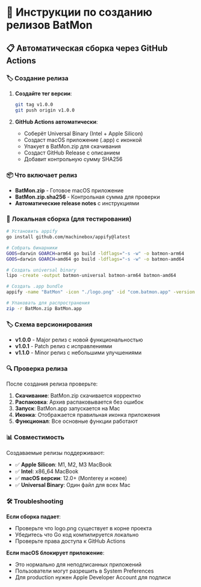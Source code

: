 # 🚀 Инструкции по созданию релизов BatMon

## 📋 Автоматическая сборка через GitHub Actions

### 🏷️ Создание релиза

1. **Создайте тег версии**:
   ```bash
   git tag v1.0.0
   git push origin v1.0.0
   ```

2. **GitHub Actions автоматически**:
   - Соберёт Universal Binary (Intel + Apple Silicon)
   - Создаст macOS приложение (.app) с иконкой
   - Упакует в BatMon.zip для скачивания
   - Создаст GitHub Release с описанием
   - Добавит контрольную сумму SHA256

### 📦 Что включает релиз

- **BatMon.zip** - Готовое macOS приложение
- **BatMon.zip.sha256** - Контрольная сумма для проверки
- **Автоматические release notes** с инструкциями

### 🔧 Локальная сборка (для тестирования)

```bash
# Установить appify
go install github.com/machinebox/appify@latest

# Собрать бинарники
GOOS=darwin GOARCH=arm64 go build -ldflags="-s -w" -o batmon-arm64
GOOS=darwin GOARCH=amd64 go build -ldflags="-s -w" -o batmon-amd64

# Создать universal binary
lipo -create -output batmon-universal batmon-arm64 batmon-amd64

# Создать .app bundle
appify -name "BatMon" -icon "./logo.png" -id "com.batmon.app" -version "1.0" ./batmon-universal

# Упаковать для распространения
zip -r BatMon.zip BatMon.app
```

### 🏷️ Схема версионирования

- **v1.0.0** - Major релиз с новой функциональностью
- **v1.0.1** - Patch релиз с исправлениями
- **v1.1.0** - Minor релиз с небольшими улучшениями

### 🔍 Проверка релиза

После создания релиза проверьте:

1. **Скачивание**: BatMon.zip скачивается корректно
2. **Распаковка**: Архив распаковывается без ошибок  
3. **Запуск**: BatMon.app запускается на Mac
4. **Иконка**: Отображается правильная иконка приложения
5. **Функционал**: Все основные функции работают

### 📊 Совместимость

Создаваемые релизы поддерживают:

- ✅ **Apple Silicon**: M1, M2, M3 MacBook
- ✅ **Intel**: x86_64 MacBook  
- ✅ **macOS версии**: 12.0+ (Monterey и новее)
- ✅ **Universal Binary**: Один файл для всех Mac

### 🛠️ Troubleshooting

**Если сборка падает**:
- Проверьте что logo.png существует в корне проекта
- Убедитесь что Go код компилируется локально
- Проверьте права доступа к GitHub Actions

**Если macOS блокирует приложение**:
- Это нормально для неподписанных приложений
- Пользователи могут разрешить в System Preferences
- Для production нужен Apple Developer Account для подписи